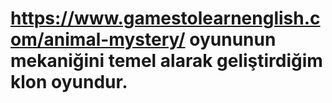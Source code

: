 # https://www.gamestolearnenglish.com/animal-mystery/ oyununun mekaniğini temel alarak geliştirdiğim klon oyundur.
